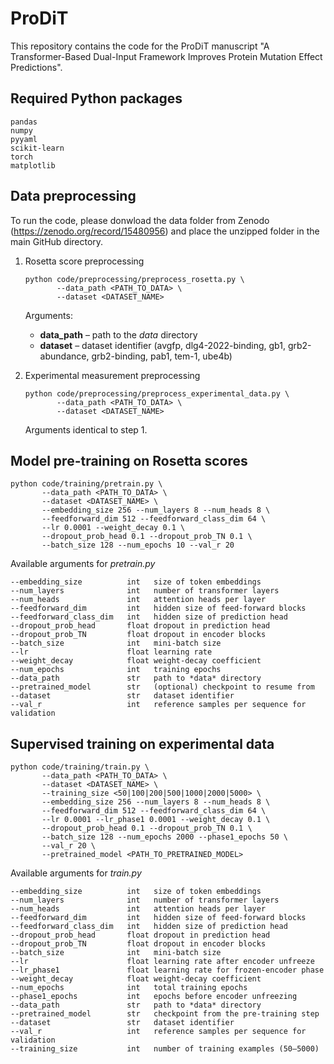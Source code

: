 ProDiT 
====================================

This repository contains the code for the ProDiT manuscript "A Transformer-Based Dual-Input Framework Improves Protein Mutation Effect Predictions". 

Required Python packages
------------------------

```
pandas
numpy
pyyaml
scikit-learn
torch
matplotlib
```

Data preprocessing
------------------

To run the code, please donwload the data folder from Zenodo (https://zenodo.org/record/15480956) and place the unzipped folder in the main GitHub directory.


1. Rosetta score preprocessing

   ```
   python code/preprocessing/preprocess_rosetta.py \
          --data_path <PATH_TO_DATA> \
          --dataset <DATASET_NAME>
   ```

   Arguments:
   * **data_path** – path to the *data* directory
   * **dataset**   – dataset identifier (avgfp, dlg4-2022-binding, gb1, grb2-abundance, grb2-binding, pab1, tem-1, ube4b)

2. Experimental measurement preprocessing

   ```
   python code/preprocessing/preprocess_experimental_data.py \
          --data_path <PATH_TO_DATA> \
          --dataset <DATASET_NAME>
   ```

   Arguments identical to step 1.

Model pre-training on Rosetta scores
-----------------------------------

```
python code/training/pretrain.py \
       --data_path <PATH_TO_DATA> \
       --dataset <DATASET_NAME> \
       --embedding_size 256 --num_layers 8 --num_heads 8 \
       --feedforward_dim 512 --feedforward_class_dim 64 \
       --lr 0.0001 --weight_decay 0.1 \
       --dropout_prob_head 0.1 --dropout_prob_TN 0.1 \
       --batch_size 128 --num_epochs 10 --val_r 20
```

Available arguments for *pretrain.py*

```
--embedding_size          int   size of token embeddings
--num_layers              int   number of transformer layers
--num_heads               int   attention heads per layer
--feedforward_dim         int   hidden size of feed-forward blocks
--feedforward_class_dim   int   hidden size of prediction head
--dropout_prob_head       float dropout in prediction head
--dropout_prob_TN         float dropout in encoder blocks
--batch_size              int   mini-batch size
--lr                      float learning rate
--weight_decay            float weight-decay coefficient
--num_epochs              int   training epochs
--data_path               str   path to *data* directory
--pretrained_model        str   (optional) checkpoint to resume from
--dataset                 str   dataset identifier
--val_r                   int   reference samples per sequence for validation
```

Supervised training on experimental data
---------------------------------------

```
python code/training/train.py \
       --data_path <PATH_TO_DATA> \
       --dataset <DATASET_NAME> \
       --training_size <50|100|200|500|1000|2000|5000> \
       --embedding_size 256 --num_layers 8 --num_heads 8 \
       --feedforward_dim 512 --feedforward_class_dim 64 \
       --lr 0.0001 --lr_phase1 0.0001 --weight_decay 0.1 \
       --dropout_prob_head 0.1 --dropout_prob_TN 0.1 \
       --batch_size 128 --num_epochs 2000 --phase1_epochs 50 \
       --val_r 20 \
       --pretrained_model <PATH_TO_PRETRAINED_MODEL>
```

Available arguments for *train.py*

```
--embedding_size          int   size of token embeddings
--num_layers              int   number of transformer layers
--num_heads               int   attention heads per layer
--feedforward_dim         int   hidden size of feed-forward blocks
--feedforward_class_dim   int   hidden size of prediction head
--dropout_prob_head       float dropout in prediction head
--dropout_prob_TN         float dropout in encoder blocks
--batch_size              int   mini-batch size
--lr                      float learning rate after encoder unfreeze
--lr_phase1               float learning rate for frozen-encoder phase
--weight_decay            float weight-decay coefficient
--num_epochs              int   total training epochs
--phase1_epochs           int   epochs before encoder unfreezing
--data_path               str   path to *data* directory
--pretrained_model        str   checkpoint from the pre-training step
--dataset                 str   dataset identifier
--val_r                   int   reference samples per sequence for validation
--training_size           int   number of training examples (50–5000)
```


